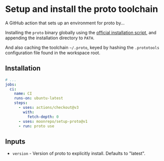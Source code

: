 # Setup and install the proto toolchain

A GitHub action that sets up an environment for proto by...

Installing the `proto` binary globally using the
[official installation script](https://moonrepo.dev/docs/proto/install), and appending the
installation directory to `PATH`.

And also caching the toolchain `~/.proto`, keyed by hashing the `.prototools` configuration file
found in the workspace root.

## Installation

```yaml
# ...
jobs:
  ci:
    name: CI
    runs-on: ubuntu-latest
    steps:
      - uses: actions/checkout@v3
        with:
          fetch-depth: 0
      - uses: moonrepo/setup-proto@v1
      - run: proto use
```

## Inputs

- `version` - Version of proto to explicitly install. Defaults to "latest".
